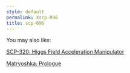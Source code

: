 ```yaml
---
style: default
permalink: Xscp-096
title: scp-096
---
```

You may also like:

[SCP-320: Higgs Field Acceleration Manipulator](http://scp-wiki.net/scp-320)

[Matryoshka: Prologue](http://scp-wiki.net/matryoshka-prologue)
